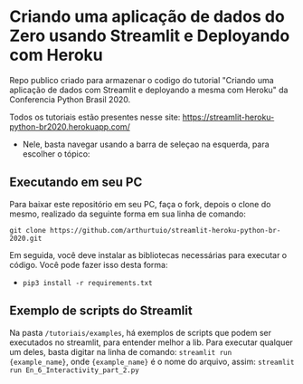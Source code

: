 # Criando uma aplicação de dados do Zero usando Streamlit e Deployando com Heroku
Repo publico criado para armazenar o codigo do tutorial "Criando uma aplicação de dados com Streamlit e deployando a mesma com Heroku" da Conferencia Python Brasil 2020.

Todos os tutoriais estão presentes nesse site: https://streamlit-heroku-python-br2020.herokuapp.com/
- Nele, basta navegar usando a barra de seleçao na esquerda, para escolher o tópico:

## Executando em seu PC
Para baixar este repositório em seu PC, faça o fork, depois o clone do mesmo, realizado da seguinte forma em sua linha de comando:

`git clone https://github.com/arthurtuio/streamlit-heroku-python-br-2020.git`

Em seguida, você deve instalar as bibliotecas necessárias para executar o código. Você pode fazer isso desta forma:
- `pip3 install -r requirements.txt`

## Exemplo de scripts do Streamlit
Na pasta `/tutoriais/examples`, há exemplos de scripts que podem ser executados no streamlit, para entender melhor a lib.
Para executar qualquer um deles, basta digitar na linha de comando: `streamlit run {example_name}`, onde `{example_name}` é o nome do arquivo, assim:
`streamlit run En_6_Interactivity_part_2.py`
